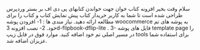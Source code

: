 سلام وقت بخیر
افزونه کتاب خوان جهت خواندن کتابهای پی دی اف بر بستر وردپرس طراحی شده است تا شما به کاربر خریدار کتاب پیش نمایش کتاب و کتاب را برای مطالعه ارائه دهید.
نیاز مندی ها :
1- افزودن پوشه woocommerce به پوشه های تم خود.
2- نصب افزونه 3d-flipbook-dflip-lite .
3- فایل های پوشه template page را در مسیر اصلی تم خود اضافه کنید. 
موارد فوق در فایل زیپ tools برای استفاده شما عزیزان اضافه شد.
